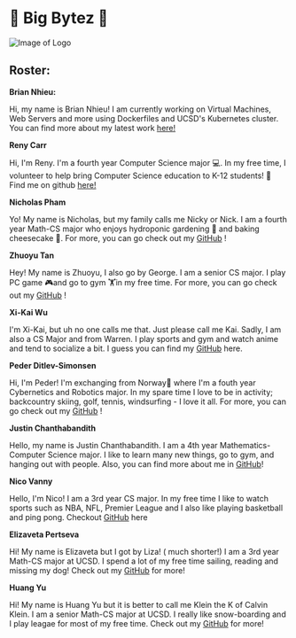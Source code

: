 [//]: # (Your team page should have the team name, brand, any values you think are important, and a roster of all the team members.  The roster should provide a brief overview of each member with a link to their personal Github page.  The team page can include humor or whatever culture makes sense to your team, but keep it reasonable as it may be shown to others. )
[//]: # (Team Name)
# 🍔 Big Bytez 🍔

![Image of Logo](https://user-images.githubusercontent.com/59597109/137429983-a2631d73-4d88-4641-91b4-4eddcb8d11bf.png)



[//]: # (Brand)

[//]: # (Values you think are important)
[//]: # (roster- this should provide a bried overview of each memeber and a link to their personal github page.)

## Roster:

**Brian Nhieu:**

Hi, my name is Brian Nhieu! I am currently working on Virtual Machines, Web Servers and more using Dockerfiles and UCSD's Kubernetes cluster. You can find more about 
my latest work [here!](https://github.com/nhieubrian)

**Reny Carr**

Hi, I'm Reny. I'm a fourth year Computer Science major 💻. In my free time, I volunteer to help bring Computer Science education to K-12 students! 🏫 Find me on github [here!](https://github.com/renaissancejlc)

**Nicholas Pham**

Yo! My name is Nicholas, but my family calls me Nicky or Nick. I am a fourth year Math-CS major who enjoys hydroponic gardening 🌱 and baking cheesecake 🎂. For more, you can go check out my [GitHub](https://github.com/nlpham) !

**Zhuoyu Tan**

Hey! My name is Zhuoyu, I also go by George. I am a senior CS major. I play PC game 🎮and go to gym 🏋️in my free time. For more, you can go check out my [GitHub](https://github.com/georgetanUCSD) !

**Xi-Kai Wu**

I'm Xi-Kai, but uh no one calls me that.  Just please call me Kai.  Sadly, I am also a CS Major and from Warren. I play sports and gym and watch anime and tend to socialize a bit.  I guess you can find my [GitHub](https://github.com/skaiwu) here.

**Peder Ditlev-Simonsen**

Hi, I'm Peder! I'm exchanging from Norway🎅 where I'm a fouth year Cybernetics and Robotics major. In my spare time I love to be in activity; backcountry skiing, golf, tennis, windsurfing - I love it all. For more, you can go check out my [GitHub](https://github.com/PederDDS/This-is-me/blob/newBranch/index.md) !

**Justin Chanthabandith**

Hello, my name is Justin Chanthabandith. I am a 4th year Mathematics-Computer Science major. I like to learn many new things, go to gym, and hanging out with people. Also, you can find more about me in [GitHub](https://github.com/thejustinrock)!

**Nico Vanny**

Hello, I'm Nico! I am a 3rd year CS major. In my free time I like to watch sports such as NBA, NFL, Premier League and I also like playing basketball and ping pong.  Checkout [GitHub](https://github.com/nvanny) here

**Elizaveta Pertseva** 

Hi! My name is Elizaveta but I got by Liza! ( much shorter!) I am a 3rd year Math-CS major at UCSD. I spend a lot of my free time sailing, reading and missing my dog! Check out my [GitHub](https://github.com/limpa105) for more!

**Huang Yu** 

Hi! My name is Huang Yu but it is better to call me Klein the K of Calvin Klein. I am a senior Math-CS major at UCSD. I really like snow-boarding and I play leagae for most of my free time. Check out my [GitHub](https://github.com/KKlein99) for more!
